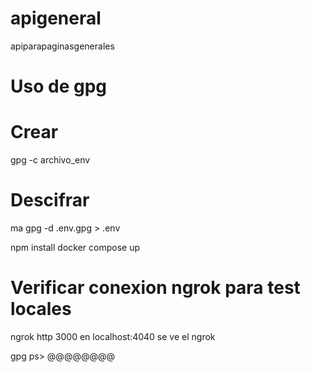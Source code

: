 # apigeneral

apiparapaginasgenerales

# Uso de gpg

# Crear

gpg -c archivo_env

# Descifrar
ma
gpg -d .env.gpg > .env

npm install
docker compose up

# Verificar conexion ngrok para test locales

ngrok http 3000
en localhost:4040 se ve el ngrok

gpg ps> @@@@@@@@
 
